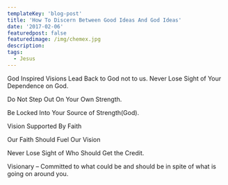 ```yaml
---
templateKey: 'blog-post'
title: 'How To Discern Between Good Ideas And God Ideas'
date: '2017-02-06'
featuredpost: false
featuredimage: /img/chemex.jpg
description:
tags:
  - Jesus
---
```


God Inspired Visions Lead Back to God not to us. Never Lose Sight of Your Dependence on God.

Do Not Step Out On Your Own Strength.

Be Locked Into Your Source of Strength(God).

Vision Supported By Faith

Our Faith Should Fuel Our Vision

Never Lose Sight of Who Should Get the Credit.

Visionary – Committed to what could be and should be in spite of what is going on around you.
